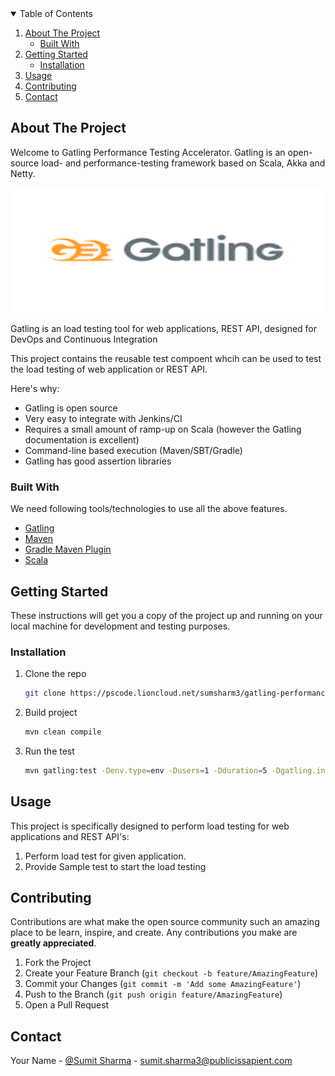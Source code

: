 <!-- TABLE OF CONTENTS -->
<details open="open">
  <summary>Table of Contents</summary>
  <ol>
    <li>
      <a href="#about-the-project">About The Project</a>
      <ul>
        <li><a href="#built-with">Built With</a></li>
      </ul>
    </li>
    <li>
      <a href="#getting-started">Getting Started</a>
      <ul>
        <li><a href="#installation">Installation</a></li>
      </ul>
    </li>
    <li><a href="#usage">Usage</a></li>
    <li><a href="#contributing">Contributing</a></li>
    <li><a href="#contact">Contact</a></li>
  </ol>
</details>





<!-- ABOUT THE PROJECT -->
## About The Project


Welcome to Gatling Performance Testing Accelerator. Gatling is an open-source load- and performance-testing framework based on Scala, Akka and Netty.

<p align="center">
  <img width="500" height="200" src="images/gat.png">
</p>

Gatling is an load testing tool for web applications, REST API, designed for DevOps and Continuous Integration

This project contains the reusable test compoent whcih can be used to test the load testing of web application or REST API.


Here's why:
* Gatling is open source
* Very easy to integrate with Jenkins/CI
* Requires a small amount of ramp-up on Scala (however the Gatling documentation is excellent)
* Command-line based execution (Maven/SBT/Gradle)
* Gatling has good assertion libraries




### Built With



We need following tools/technologies to use all the above features.
* [Gatling](https://gatling.io/)
* [Maven](https://maven.apache.org/)
* [Gradle Maven Plugin](https://gatling.io/docs/current/extensions/maven_plugin/)
* [Scala](https://www.scala-lang.org/)


<!-- GETTING STARTED -->
## Getting Started


These instructions will get you a copy of the project up and running on your local machine for development and testing purposes.


### Installation

1. Clone the repo
   ```sh
   git clone https://pscode.lioncloud.net/sumsharm3/gatling-performance-testing-accelerator.git
   ```
2. Build project
   ```sh
   mvn clean compile
   ```
3. Run the test
   ```sh
   mvn gatling:test -Denv.type=env -Dusers=1 -Dduration=5 -Dgatling.includes=tests.*
   ```




<!-- USAGE EXAMPLES -->
## Usage



This project is specifically designed to perform load testing for web applications and REST API's:



1. Perform load test for given application.
2. Provide Sample test to start the load testing





<!-- CONTRIBUTING -->
## Contributing



Contributions are what make the open source community such an amazing place to be learn, inspire, and create. Any contributions you make are **greatly appreciated**.



1. Fork the Project
2. Create your Feature Branch (`git checkout -b feature/AmazingFeature`)
3. Commit your Changes (`git commit -m 'Add some AmazingFeature'`)
4. Push to the Branch (`git push origin feature/AmazingFeature`)
5. Open a Pull Request





<!-- CONTACT -->
## Contact



Your Name - [@Sumit Sharma]() - sumit.sharma3@publicissapient.com
